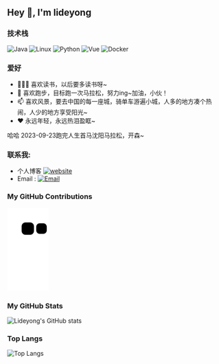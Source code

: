 ## Hey 👋, I'm lideyong

### 技术栈

![Java](https://img.shields.io/badge/Java-FA7343?style=flat-square&logo=java&logoColor=white)
![Linux](https://img.shields.io/badge/Linux-423A48?style=flat-square&logo=linux&logoColor=white)
![Python](https://img.shields.io/badge/Python-3776AB?style=flat-square&logo=Python&logoColor=white)
![Vue](https://img.shields.io/badge/Vue-F7DF1E?style=flat-square&logo=vue&logoColor=white)
![Docker](https://img.shields.io/badge/Docker-29A7F7?style=flat-square&logo=Docker&logoColor=white)

### 爱好

- 👨🏽‍💻 喜欢读书，以后要多读书呀~
- 🤔 喜欢跑步，目标跑一次马拉松，努力ing~加油，小伙！
- 📫 喜欢风景，要去中国的每一座城，骑单车游遍小城，人多的地方凑个热闹，人少的地方享受阳光~
- ❤ 永远年轻，永远热泪盈眶~

哈哈 2023-09-23跑完人生首马沈阳马拉松，开森~

### 联系我:

- 个人博客 [![website](https://img.shields.io/badge/lideyong.top-blog-blue?style=flat-square&logo=icloud&logoColor=white)](https://lideyong.top)
- Email : [![Email](https://img.shields.io/badge/deyong95@outlook.com-D14836?style=flat-square&logo=gmail&logoColor=white)](mailto:deyong95@outlook.com)


### My GitHub Contributions

![Lideyong's Github Contributions](https://raw.githubusercontent.com/lideyong-top/lideyong-top/main/assets/github-contribution-grid-snake.svg)

### My GitHub Stats

![Lideyong's GitHub stats](https://github-readme-stats.vercel.app/api?username=lideyong-top&hide=contribs,prs&show_icons=true&theme=radical)

### Top Langs
![Top Langs](https://github-readme-stats.vercel.app/api/top-langs/?username=lideyong-top&layout=compact)

